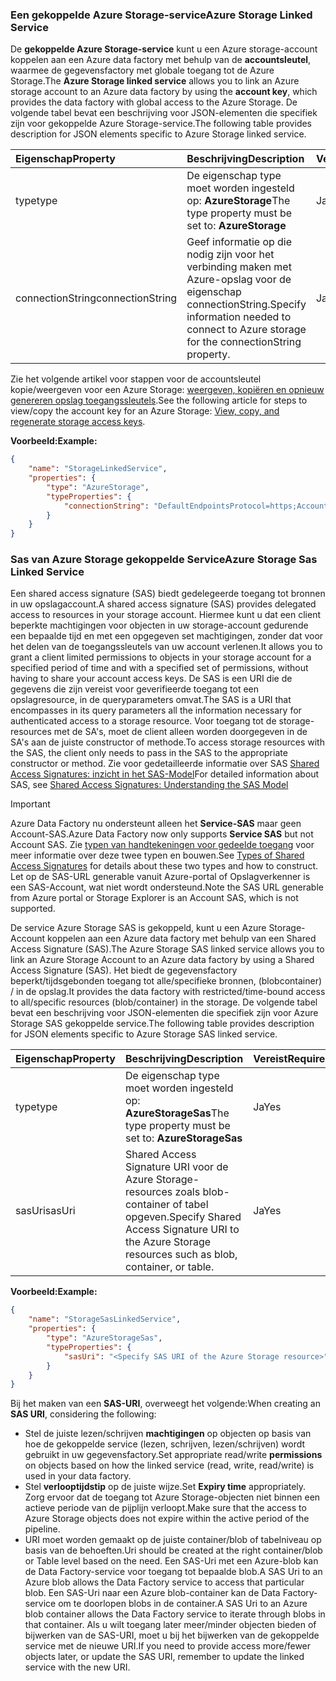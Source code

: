 ### <a name="azure-storage-linked-service"></a><span data-ttu-id="b0f8e-101">Een gekoppelde Azure Storage-service</span><span class="sxs-lookup"><span data-stu-id="b0f8e-101">Azure Storage Linked Service</span></span>
<span data-ttu-id="b0f8e-102">De **gekoppelde Azure Storage-service** kunt u een Azure storage-account koppelen aan een Azure data factory met behulp van de **accountsleutel**, waarmee de gegevensfactory met globale toegang tot de Azure Storage.</span><span class="sxs-lookup"><span data-stu-id="b0f8e-102">The **Azure Storage linked service** allows you to link an Azure storage account to an Azure data factory by using the **account key**, which provides the data factory with global access to the Azure Storage.</span></span> <span data-ttu-id="b0f8e-103">De volgende tabel bevat een beschrijving voor JSON-elementen die specifiek zijn voor gekoppelde Azure Storage-service.</span><span class="sxs-lookup"><span data-stu-id="b0f8e-103">The following table provides description for JSON elements specific to Azure Storage linked service.</span></span>

| <span data-ttu-id="b0f8e-104">Eigenschap</span><span class="sxs-lookup"><span data-stu-id="b0f8e-104">Property</span></span> | <span data-ttu-id="b0f8e-105">Beschrijving</span><span class="sxs-lookup"><span data-stu-id="b0f8e-105">Description</span></span> | <span data-ttu-id="b0f8e-106">Vereist</span><span class="sxs-lookup"><span data-stu-id="b0f8e-106">Required</span></span> |
|:--- |:--- |:--- |
| <span data-ttu-id="b0f8e-107">type</span><span class="sxs-lookup"><span data-stu-id="b0f8e-107">type</span></span> |<span data-ttu-id="b0f8e-108">De eigenschap type moet worden ingesteld op: **AzureStorage**</span><span class="sxs-lookup"><span data-stu-id="b0f8e-108">The type property must be set to: **AzureStorage**</span></span> |<span data-ttu-id="b0f8e-109">Ja</span><span class="sxs-lookup"><span data-stu-id="b0f8e-109">Yes</span></span> |
| <span data-ttu-id="b0f8e-110">connectionString</span><span class="sxs-lookup"><span data-stu-id="b0f8e-110">connectionString</span></span> |<span data-ttu-id="b0f8e-111">Geef informatie op die nodig zijn voor het verbinding maken met Azure-opslag voor de eigenschap connectionString.</span><span class="sxs-lookup"><span data-stu-id="b0f8e-111">Specify information needed to connect to Azure storage for the connectionString property.</span></span> |<span data-ttu-id="b0f8e-112">Ja</span><span class="sxs-lookup"><span data-stu-id="b0f8e-112">Yes</span></span> |

<span data-ttu-id="b0f8e-113">Zie het volgende artikel voor stappen voor de accountsleutel kopie/weergeven voor een Azure Storage: [weergeven, kopiëren en opnieuw genereren opslag toegangssleutels](../articles/storage/common/storage-create-storage-account.md#manage-your-storage-account).</span><span class="sxs-lookup"><span data-stu-id="b0f8e-113">See the following article for steps to view/copy the account key for an Azure Storage: [View, copy, and regenerate storage access keys](../articles/storage/common/storage-create-storage-account.md#manage-your-storage-account).</span></span>

<span data-ttu-id="b0f8e-114">**Voorbeeld:**</span><span class="sxs-lookup"><span data-stu-id="b0f8e-114">**Example:**</span></span>  

```json
{  
    "name": "StorageLinkedService",  
    "properties": {  
        "type": "AzureStorage",  
        "typeProperties": {  
            "connectionString": "DefaultEndpointsProtocol=https;AccountName=<accountname>;AccountKey=<accountkey>"  
        }  
    }  
}  
```

### <a name="azure-storage-sas-linked-service"></a><span data-ttu-id="b0f8e-115">Sas van Azure Storage gekoppelde Service</span><span class="sxs-lookup"><span data-stu-id="b0f8e-115">Azure Storage Sas Linked Service</span></span>
<span data-ttu-id="b0f8e-116">Een shared access signature (SAS) biedt gedelegeerde toegang tot bronnen in uw opslagaccount.</span><span class="sxs-lookup"><span data-stu-id="b0f8e-116">A shared access signature (SAS) provides delegated access to resources in your storage account.</span></span> <span data-ttu-id="b0f8e-117">Hiermee kunt u dat een client beperkte machtigingen voor objecten in uw storage-account gedurende een bepaalde tijd en met een opgegeven set machtigingen, zonder dat voor het delen van de toegangssleutels van uw account verlenen.</span><span class="sxs-lookup"><span data-stu-id="b0f8e-117">It allows you to grant a client limited permissions to objects in your storage account for a specified period of time and with a specified set of permissions, without having to share your account access keys.</span></span> <span data-ttu-id="b0f8e-118">De SAS is een URI die de gegevens die zijn vereist voor geverifieerde toegang tot een opslagresource, in de queryparameters omvat.</span><span class="sxs-lookup"><span data-stu-id="b0f8e-118">The SAS is a URI that encompasses in its query parameters all the information necessary for authenticated access to a storage resource.</span></span> <span data-ttu-id="b0f8e-119">Voor toegang tot de storage-resources met de SA's, moet de client alleen worden doorgegeven in de SA's aan de juiste constructor of methode.</span><span class="sxs-lookup"><span data-stu-id="b0f8e-119">To access storage resources with the SAS, the client only needs to pass in the SAS to the appropriate constructor or method.</span></span> <span data-ttu-id="b0f8e-120">Zie voor gedetailleerde informatie over SAS [Shared Access Signatures: inzicht in het SAS-Model](../articles/storage/common/storage-dotnet-shared-access-signature-part-1.md)</span><span class="sxs-lookup"><span data-stu-id="b0f8e-120">For detailed information about SAS, see [Shared Access Signatures: Understanding the SAS Model](../articles/storage/common/storage-dotnet-shared-access-signature-part-1.md)</span></span>

> [!IMPORTANT]
> <span data-ttu-id="b0f8e-121">Azure Data Factory nu ondersteunt alleen het **Service-SAS** maar geen Account-SAS.</span><span class="sxs-lookup"><span data-stu-id="b0f8e-121">Azure Data Factory now only supports **Service SAS** but not Account SAS.</span></span> <span data-ttu-id="b0f8e-122">Zie [typen van handtekeningen voor gedeelde toegang](../articles/storage/common/storage-dotnet-shared-access-signature-part-1.md#types-of-shared-access-signatures) voor meer informatie over deze twee typen en bouwen.</span><span class="sxs-lookup"><span data-stu-id="b0f8e-122">See [Types of Shared Access Signatures](../articles/storage/common/storage-dotnet-shared-access-signature-part-1.md#types-of-shared-access-signatures) for details about these two types and how to construct.</span></span> <span data-ttu-id="b0f8e-123">Let op de SAS-URL generable vanuit Azure-portal of Opslagverkenner is een SAS-Account, wat niet wordt ondersteund.</span><span class="sxs-lookup"><span data-stu-id="b0f8e-123">Note the SAS URL generable from Azure portal or Storage Explorer is an Account SAS, which is not supported.</span></span>
> 

<span data-ttu-id="b0f8e-124">De service Azure Storage SAS is gekoppeld, kunt u een Azure Storage-Account koppelen aan een Azure data factory met behulp van een Shared Access Signature (SAS).</span><span class="sxs-lookup"><span data-stu-id="b0f8e-124">The Azure Storage SAS linked service allows you to link an Azure Storage Account to an Azure data factory by using a Shared Access Signature (SAS).</span></span> <span data-ttu-id="b0f8e-125">Het biedt de gegevensfactory beperkt/tijdsgebonden toegang tot alle/specifieke bronnen, (blobcontainer) / in de opslag.</span><span class="sxs-lookup"><span data-stu-id="b0f8e-125">It provides the data factory with restricted/time-bound access to all/specific resources (blob/container) in the storage.</span></span> <span data-ttu-id="b0f8e-126">De volgende tabel bevat een beschrijving voor JSON-elementen die specifiek zijn voor Azure Storage SAS gekoppelde service.</span><span class="sxs-lookup"><span data-stu-id="b0f8e-126">The following table provides description for JSON elements specific to Azure Storage SAS linked service.</span></span> 

| <span data-ttu-id="b0f8e-127">Eigenschap</span><span class="sxs-lookup"><span data-stu-id="b0f8e-127">Property</span></span> | <span data-ttu-id="b0f8e-128">Beschrijving</span><span class="sxs-lookup"><span data-stu-id="b0f8e-128">Description</span></span> | <span data-ttu-id="b0f8e-129">Vereist</span><span class="sxs-lookup"><span data-stu-id="b0f8e-129">Required</span></span> |
|:--- |:--- |:--- |
| <span data-ttu-id="b0f8e-130">type</span><span class="sxs-lookup"><span data-stu-id="b0f8e-130">type</span></span> |<span data-ttu-id="b0f8e-131">De eigenschap type moet worden ingesteld op: **AzureStorageSas**</span><span class="sxs-lookup"><span data-stu-id="b0f8e-131">The type property must be set to: **AzureStorageSas**</span></span> |<span data-ttu-id="b0f8e-132">Ja</span><span class="sxs-lookup"><span data-stu-id="b0f8e-132">Yes</span></span> |
| <span data-ttu-id="b0f8e-133">sasUri</span><span class="sxs-lookup"><span data-stu-id="b0f8e-133">sasUri</span></span> |<span data-ttu-id="b0f8e-134">Shared Access Signature URI voor de Azure Storage-resources zoals blob-container of tabel opgeven.</span><span class="sxs-lookup"><span data-stu-id="b0f8e-134">Specify Shared Access Signature URI to the Azure Storage resources such as blob, container, or table.</span></span>  |<span data-ttu-id="b0f8e-135">Ja</span><span class="sxs-lookup"><span data-stu-id="b0f8e-135">Yes</span></span> |

<span data-ttu-id="b0f8e-136">**Voorbeeld:**</span><span class="sxs-lookup"><span data-stu-id="b0f8e-136">**Example:**</span></span>

```json
{  
    "name": "StorageSasLinkedService",  
    "properties": {  
        "type": "AzureStorageSas",  
        "typeProperties": {  
            "sasUri": "<Specify SAS URI of the Azure Storage resource>"   
        }  
    }  
}  
```

<span data-ttu-id="b0f8e-137">Bij het maken van een **SAS-URI**, overweegt het volgende:</span><span class="sxs-lookup"><span data-stu-id="b0f8e-137">When creating an **SAS URI**, considering the following:</span></span>  

* <span data-ttu-id="b0f8e-138">Stel de juiste lezen/schrijven **machtigingen** op objecten op basis van hoe de gekoppelde service (lezen, schrijven, lezen/schrijven) wordt gebruikt in uw gegevensfactory.</span><span class="sxs-lookup"><span data-stu-id="b0f8e-138">Set appropriate read/write **permissions** on objects based on how the linked service (read, write, read/write) is used in your data factory.</span></span>
* <span data-ttu-id="b0f8e-139">Stel **verlooptijdstip** op de juiste wijze.</span><span class="sxs-lookup"><span data-stu-id="b0f8e-139">Set **Expiry time** appropriately.</span></span> <span data-ttu-id="b0f8e-140">Zorg ervoor dat de toegang tot Azure Storage-objecten niet binnen een actieve periode van de pijplijn verloopt.</span><span class="sxs-lookup"><span data-stu-id="b0f8e-140">Make sure that the access to Azure Storage objects does not expire within the active period of the pipeline.</span></span>
* <span data-ttu-id="b0f8e-141">URI moet worden gemaakt op de juiste container/blob of tabelniveau op basis van de behoeften.</span><span class="sxs-lookup"><span data-stu-id="b0f8e-141">Uri should be created at the right container/blob or Table level based on the need.</span></span> <span data-ttu-id="b0f8e-142">Een SAS-Uri met een Azure-blob kan de Data Factory-service voor toegang tot bepaalde blob.</span><span class="sxs-lookup"><span data-stu-id="b0f8e-142">A SAS Uri to an Azure blob allows the Data Factory service to access that particular blob.</span></span> <span data-ttu-id="b0f8e-143">Een SAS-Uri naar een Azure blob-container kan de Data Factory-service om te doorlopen blobs in de container.</span><span class="sxs-lookup"><span data-stu-id="b0f8e-143">A SAS Uri to an Azure blob container allows the Data Factory service to iterate through blobs in that container.</span></span> <span data-ttu-id="b0f8e-144">Als u wilt toegang later meer/minder objecten bieden of bijwerken van de SAS-URI, moet u bij het bijwerken van de gekoppelde service met de nieuwe URI.</span><span class="sxs-lookup"><span data-stu-id="b0f8e-144">If you need to provide access more/fewer objects later, or update the SAS URI, remember to update the linked service with the new URI.</span></span>   

